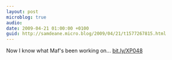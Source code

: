 ```yaml
---
layout: post
microblog: true
audio: 
date: 2009-04-21 01:00:00 +0100
guid: http://samdeane.micro.blog/2009/04/21/t1577267815.html
---
```

Now I know what Maf's been working on... [bit.ly/XP048](http://bit.ly/XP048)
